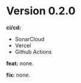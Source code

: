 # Version 0.2.0

**ci/cd:**

- SonarCloud
- Vercel
- Github Actions

**feat:** none.

**fix:** none.
